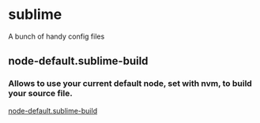 # sublime
A bunch of handy config files

## node-default.sublime-build ##
### Allows to use your current default node, set with nvm, to build your source file. ##
[node-default.sublime-build](/../../raw/master/node-default.sublime-build)
